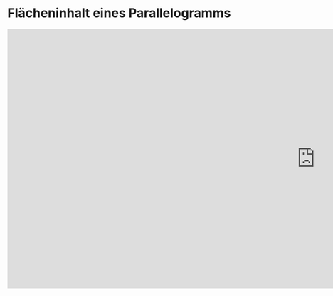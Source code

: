 # Flächeninhalt eines Parallelogramms

<iframe scrolling="no" src="https://www.geogebra.org/material/iframe/id/Eef4jc6Y/width/1382/height/582/border/888888/smb/false/stb/false/stbh/false/ai/false/asb/false/sri/false/rc/false/ld/false/sdz/false/ctl/false" width="1382px" height="582px" style="border:0px;"> </iframe>